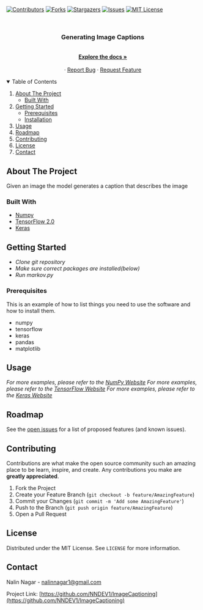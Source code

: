 [![Contributors][contributors-shield]][contributors-url]
[![Forks][forks-shield]][forks-url]
[![Stargazers][stars-shield]][stars-url]
[![Issues][issues-shield]][issues-url]
[![MIT License][license-shield]][license-url]




<!-- PROJECT LOGO -->
<br />
<p align="center">
  <a href="https://github.com/NNDEV1/ImageCaptioning">
  </a>

  <h3 align="center">Generating Image Captions</h3>

  <p align="center">
    <br />
    <a href="https://github.com/NNDEV1/ImageCaptioning"><strong>Explore the docs »</strong></a>
    <br />
    <br />
    ·
    <a href="https://github.com/NNDEV1/ImageCaptioning/issues">Report Bug</a>
    ·
    <a href="https://github.com/NNDEV1/ImageCaptioning/issues">Request Feature</a>
  </p>
</p>



<!-- TABLE OF CONTENTS -->
<details open="open">
  <summary>Table of Contents</summary>
  <ol>
    <li>
      <a href="#about-the-project">About The Project</a>
      <ul>
        <li><a href="#built-with">Built With</a></li>
      </ul>
    </li>
    <li>
      <a href="#getting-started">Getting Started</a>
      <ul>
        <li><a href="#prerequisites">Prerequisites</a></li>
        <li><a href="#installation">Installation</a></li>
      </ul>
    </li>
    <li><a href="#usage">Usage</a></li>
    <li><a href="#roadmap">Roadmap</a></li>
    <li><a href="#contributing">Contributing</a></li>
    <li><a href="#license">License</a></li>
    <li><a href="#contact">Contact</a></li>
  </ol>
</details>



<!-- ABOUT THE PROJECT -->
## About The Project

Given an image the model generates a caption that describes the image

### Built With

* [Numpy](https://numpy.org)
* [TensorFlow 2.0](https://tensorflow.org)
* [Keras](https://keras.io)



<!-- GETTING STARTED -->
## Getting Started

* *Clone git repository*
* *Make sure correct packages are installed(below)*
* *Run markov.py*

### Prerequisites

This is an example of how to list things you need to use the software and how to install them.
* numpy
* tensorflow
* keras
* pandas
* matplotlib


<!-- USAGE EXAMPLES -->
## Usage

_For more examples, please refer to the [NumPy Website](https://numpy.org)_
_For more examples, please refer to the [TensorFlow Website](https://tensorflow.org)_
_For more examples, please refer to the [Keras Website](https://keras.io)_



<!-- ROADMAP -->
## Roadmap

See the [open issues](https://github.com/NNDEV1/ImageCaptioning/issues) for a list of proposed features (and known issues).



<!-- CONTRIBUTING -->
## Contributing

Contributions are what make the open source community such an amazing place to be learn, inspire, and create. Any contributions you make are **greatly appreciated**.

1. Fork the Project
2. Create your Feature Branch (`git checkout -b feature/AmazingFeature`)
3. Commit your Changes (`git commit -m 'Add some AmazingFeature'`)
4. Push to the Branch (`git push origin feature/AmazingFeature`)
5. Open a Pull Request



<!-- LICENSE -->
## License

Distributed under the MIT License. See `LICENSE` for more information.



<!-- CONTACT -->
## Contact

Nalin Nagar - nalinnagar1@gmail.com

Project Link: [https://github.com/NNDEV1/ImageCaptioning](https://github.com/NNDEV1/ImageCaptioning)



<!-- MARKDOWN LINKS & IMAGES -->
<!-- https://www.markdownguide.org/basic-syntax/#reference-style-links -->
[contributors-shield]: https://img.shields.io/github/contributors/NNDEV1/ImageCaptioning.svg?style=for-the-badge
[contributors-url]: https://github.com/NNDEV1/ImageCaptioning/graphs/contributors
[forks-shield]: https://img.shields.io/github/forks/NNDEV1/ImageCaptioning.svg?style=for-the-badge
[forks-url]: https://github.com/NNDEV1/ImageCaptioning/network/members
[stars-shield]: https://img.shields.io/github/stars/NNDEV1/ImageCaptioning.svg?style=for-the-badge
[stars-url]: https://github.com/NNDEV1/ImageCaptioning/stargazers
[issues-shield]: https://img.shields.io/github/issues/NNDEV1/ImageCaptioning.svg?style=for-the-badge
[issues-url]: https://github.com/NNDEV1/ImageCaptioning/issues
[license-shield]: https://img.shields.io/github/license/NNDEV1/ImageCaptioning.svg?style=for-the-badge
[license-url]: https://github.com/NNDEV1/ImageCaptioning/blob/master/LICENSE.txt

